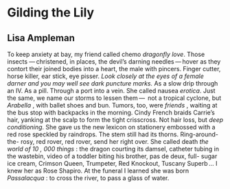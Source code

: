 # Gilding the Lily
## Lisa Ampleman
To keep anxiety at bay, my friend called chemo _dragonfly love_. Those insects
— christened, in places, the devil’s darning needles — hover as they contort
their joined bodies into a heart, the male with pincers. Finger cutter, horse
killer, ear stick, eye pisser. _Look closely at the eyes of a female darner
and you may well see dark puncture marks._ As a slow drip through an IV. As a
pill. Through a port into a vein. She called nausea _erotica_. Just the same,
we name our storms to lessen them —  not a tropical cyclone, but _Arabella_ ,
with ballet shoes and bun. Tumors, too, were _friends_ , waiting at the bus
stop with backpacks in the morning. Cindy French braids Carrie’s hair, yanking
at the scalp to form the tight crisscross. Not hair loss, but _deep
conditioning_. She gave us the new lexicon on stationery embossed with a red
rose speckled by raindrops. The stem still had its thorns. Ring-around-the-
rosy, red rover, red rover, send her right over. She called death _the world
of_ _10_ _,_ _000_ _things_ : the dragon courting its damsel, catheter tubing
in the wastebin, video of a toddler biting his brother, pas de deux, full-
sugar ice cream, Crimson Queen, Trumpeter, Red Knockout, Tuscany Superb  ...
I knew her as Rose Shapiro. At the funeral I learned she was born
_Passalacqua_ : to cross the river, to pass a glass of water.